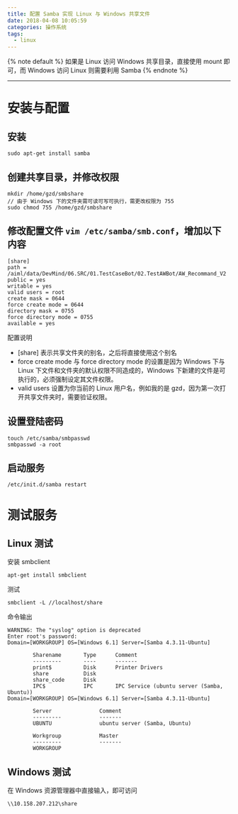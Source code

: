 ```yaml
---
title: 配置 Samba 实现 Linux 与 Windows 共享文件
date: 2018-04-08 10:05:59
categories: 操作系统
tags:
  - linux
---
```


<!-- 文章开头都用它了，整齐才好看 -->
{% note default %}
如果是 Linux 访问 Windows 共享目录，直接使用 mount 即可，而 Windows 访问 Linux 则需要利用 Samba
{% endnote %}

<!--more-->

---
# 安装与配置
## 安装
```
sudo apt-get install samba
```
## 创建共享目录，并修改权限
```
mkdir /home/gzd/smbshare
// 由于 Windows 下的文件夹需可读可写可执行，需更改权限为 755
sudo chmod 755 /home/gzd/smbshare
```
## 修改配置文件 ``vim /etc/samba/smb.conf``，增加以下内容
```
[share]
path = /aiml/data/DevMind/06.SRC/01.TestCaseBot/02.TestAWBot/AW_Recommand_V2
public = yes
writable = yes
valid users = root
create mask = 0644
force create mode = 0644
directory mask = 0755
force directory mode = 0755
available = yes
```
配置说明
* [share] 表示共享文件夹的别名，之后将直接使用这个别名
* force create mode 与 force directory mode 的设置是因为 Windows 下与 Linux 下文件和文件夹的默认权限不同造成的，Windows 下新建的文件是可执行的，必须强制设定其文件权限。
* valid users 设置为你当前的 Linux 用户名，例如我的是 gzd，因为第一次打开共享文件夹时，需要验证权限。

## 设置登陆密码
```
touch /etc/samba/smbpasswd
smbpasswd -a root
```
## 启动服务
```
/etc/init.d/samba restart
```
# 测试服务
## Linux 测试
安装 smbclient
```
apt-get install smbclient
```
测试
```
smbclient -L //localhost/share
```
命令输出
```
WARNING: The "syslog" option is deprecated
Enter root's password:
Domain=[WORKGROUP] OS=[Windows 6.1] Server=[Samba 4.3.11-Ubuntu]

        Sharename       Type      Comment
        ---------       ----      -------
        print$          Disk      Printer Drivers
        share           Disk
        share_code      Disk
        IPC$            IPC       IPC Service (ubuntu server (Samba, Ubuntu))
Domain=[WORKGROUP] OS=[Windows 6.1] Server=[Samba 4.3.11-Ubuntu]

        Server               Comment
        ---------            -------
        UBUNTU               ubuntu server (Samba, Ubuntu)

        Workgroup            Master
        ---------            -------
        WORKGROUP
```

## Windows 测试
在 Windows 资源管理器中直接输入，即可访问
```
\\10.158.207.212\share
```
